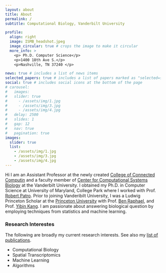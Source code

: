 ```yaml
---
layout: about
title: About
permalink: /
subtitle: Computational Biology, Vanderbilt University

profile:
  align: right
  image: ISMB_headshot.jpeg
  image_circular: true # crops the image to make it circular
  more_info: >
    <p> Ph.D. Computer Science</p>
    <p>1400 18th Ave S.</p>
    <p>Nashville, TN 37240 </p>

news: true # includes a list of news items
selected_papers: true # includes a list of papers marked as "selected={true}"
social: true # includes social icons at the bottom of the page
# carousel:
#   images:
#   slider: true
#     - /assets/img/1.jpg
#     - /assets/img/3.jpg
#     - /assets/img/4.jpg
#   delay: 2500
#   slides: 1
#   gap: 12
#   nav: true
#   pagination: true
images:
  slider: true
  list:
    - /assets/img/1.jpg
    - /assets/img/3.jpg
    - /assets/img/4.jpg
---
```


Hi I am an Assistant Professor at the newly created [College of Connected Computin](https://computing.vanderbilt.edu/) and a faculty member of [Center for Computational Systems Biology](https://www.vanderbilt.edu/computational-biology/) at the Vanderbilt University. I obtained my Ph.D. in Computer Science at University of Maryland, College Park where I worked with Prof. [Robert Patro](https://www.cs.umd.edu/people/nomad). Prior to joining Vanderibilt University, I was a Ludwig Princeton Scholar at the [Princeton University](https://princeton.edu) with  Prof. [Ben Raphael](https://www.cs.princeton.edu/people/profile/braphael), and Prof. [Yibin Kang](https://molbio.princeton.edu/people/yibin-kang). I am passionate about answering biological question by employing techniques from statistics and machine learning. 

### Research Interestes

<!-- Hi I am Hirak, a Ludwig Princeton Scholar at the [Princeton University](https://princeton.edu). I work in the field of cancer-genomics under the guidance of Prof. [Ben Raphael](https://www.cs.princeton.edu/people/profile/braphael), and Prof. [Yibin Kang](https://molbio.princeton.edu/people/yibin-kang). I also collaborate with Prof. [Eileen White](https://www.cinj.org/research/eileen-white-phd)'s lab at the Cancer Institute of New Jersey.

Previously, I was a postdoctoral researcher at [Harvard](https://hms.harvard.edu) with Prof. [Peter Kharchenko](https://dbmi.hms.harvard.edu/people/peter-kharchenko) (till mid-2022) until his departure to [Altos](https://www.altoslabs.com/team/peter-kharchenko). I completed my PhD in Computer Science from the [University of Maryland](www.cs.umd.edu) under the guidance of Prof. [Rob Patro](https://www.cs.umd.edu/people/nomad). -->

The following are broadly my current research interests. See also my [list of
publications](/publications).

- Computational Biology
- Spatial Transcriptomics
- Machine Learning
- Algorithms
